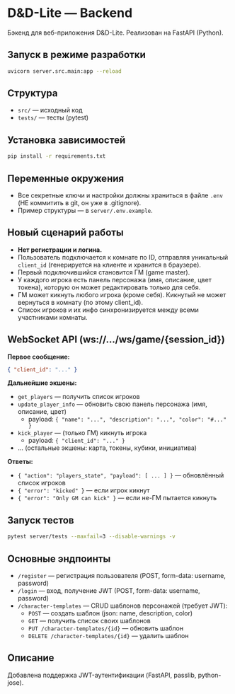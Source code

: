 # D&D-Lite — Backend

Бэкенд для веб-приложения D&D-Lite. Реализован на FastAPI (Python).

## Запуск в режиме разработки

```bash
uvicorn server.src.main:app --reload
```

## Структура
- `src/` — исходный код 
- `tests/` — тесты (pytest)

## Установка зависимостей

```bash
pip install -r requirements.txt
```

## Переменные окружения

- Все секретные ключи и настройки должны храниться в файле `.env` (НЕ коммитить в git, он уже в .gitignore).
- Пример структуры — в `server/.env.example`.

## Новый сценарий работы

- **Нет регистрации и логина.**
- Пользователь подключается к комнате по ID, отправляя уникальный `client_id` (генерируется на клиенте и хранится в браузере).
- Первый подключившийся становится ГМ (game master).
- У каждого игрока есть панель персонажа (имя, описание, цвет токена), которую он может редактировать только для себя.
- ГМ может кикнуть любого игрока (кроме себя). Кикнутый не может вернуться в комнату (по этому client_id).
- Список игроков и их инфо синхронизируется между всеми участниками комнаты.

## WebSocket API (ws://.../ws/game/{session_id})

**Первое сообщение:**
```json
{ "client_id": "..." }
```

**Дальнейшие экшены:**
- `get_players` — получить список игроков
- `update_player_info` — обновить свою панель персонажа (имя, описание, цвет)
  - payload: `{ "name": "...", "description": "...", "color": "#..." }`
- `kick_player` — (только ГМ) кикнуть игрока
  - payload: `{ "client_id": "..." }`
- ... (остальные экшены: карта, токены, кубики, инициатива)

**Ответы:**
- `{ "action": "players_state", "payload": [ ... ] }` — обновлённый список игроков
- `{ "error": "kicked" }` — если игрок кикнут
- `{ "error": "Only GM can kick" }` — если не-ГМ пытается кикнуть

## Запуск тестов

```bash
pytest server/tests --maxfail=3 --disable-warnings -v
```

## Основные эндпоинты

- `/register` — регистрация пользователя (POST, form-data: username, password)
- `/login` — вход, получение JWT (POST, form-data: username, password)
- `/character-templates` — CRUD шаблонов персонажей (требует JWT):
  - `POST` — создать шаблон (json: name, description, color)
  - `GET` — получить список своих шаблонов
  - `PUT /character-templates/{id}` — обновить шаблон
  - `DELETE /character-templates/{id}` — удалить шаблон

## Описание

Добавлена поддержка JWT-аутентификации (FastAPI, passlib, python-jose). 